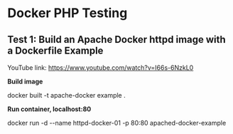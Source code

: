 # Docker PHP Testing

## Test 1: Build an Apache Docker httpd image with a Dockerfile Example

YouTube link: https://www.youtube.com/watch?v=I66s-6NzkL0

**Build image**

docker built -t apache-docker example .

**Run container, localhost:80**

docker run -d --name httpd-docker-01 -p 80:80 apached-docker-example
